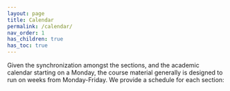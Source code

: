 ```yaml
---
layout: page
title: Calendar
permalink: /calendar/
nav_order: 1
has_children: true
has_toc: true
---
```


Given the synchronization amongst the sections, and the academic calendar starting on a Monday, the course material generally is designed to run on weeks from Monday-Friday. We provide a schedule for each section: